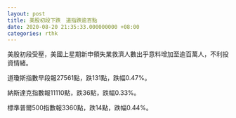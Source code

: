 ```yaml
---
layout: post
title: 美股初段下跌　道指跌逾百點
date: 2020-08-20 21:35:33.000000000 +08:00
categories: rthk
---
```


美股初段受壓，美國上星期新申領失業救濟人數出乎意料增加至逾百萬人，不利投資情緒。

道瓊斯指數早段報27561點，跌131點，跌幅0.47%。

納斯達克指數報11110點，跌36點，跌幅0.33%。

標準普爾500指數報3360點，跌14點，跌幅0.44%。
